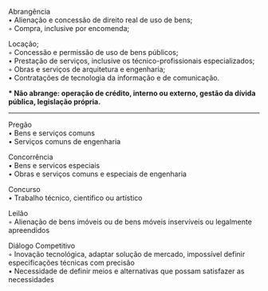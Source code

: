 Abrangência  
• Alienação e concessão de direito real de uso de bens;  
◦ Compra, inclusive por encomenda;  

Locação;  
◦ Concessão e permissão de uso de bens públicos;  
• Prestação de serviços, inclusive os técnico-profissionais especializados;  
◦ Obras e serviços de arquitetura e engenharia;  
• Contratações de tecnologia da informação e de comunicação.  

**\* Não abrange: operação de crédito, interno ou externo, gestão da dívida pública, legislação própria.**

---

Pregão  
• Bens e serviços comuns  
• Serviços comuns de engenharia 

Concorrência  
• Bens e servicos especiais  
• Obras e serviços comuns e especiais de engenharia  

Concurso  
• Trabalho técnico, científico ou artístico  

Leilão  
◦ Alienação de bens imóveis ou de bens móveis inservíveis ou legalmente apreendidos  

Diálogo Competitivo  
◦ Inovação tecnológica, adaptar solução de mercado, impossível definir especificações técnicas com precisão   
• Necessidade de definir meios e alternativas que possam satisfazer as necessidades

